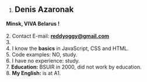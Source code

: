 1. ## Denis Azaronak
**Minsk, VIVA Belarus !**<br/><br/>
2. Contact E-mail: **reddyoggy@gmail.com**<br/>
3. <br/>
4. I know the **basics** in JavaScript, CSS and HTML.<br/>
5. Code examples: NO, study.<br/>
6. I have no experience: study.<br/>
7. **Education:** BSUIR in 2000, did not work by education.<br/>
8. **My English:** is at A1.
